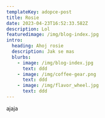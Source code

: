 ```yaml
---
templateKey: adopce-post
title: Rosie
date: 2023-04-23T16:52:33.582Z
description: Lol
featuredimage: /img/blog-index.jpg
intro:
  heading: Ahoj rosie
  description: Jak se mas
  blurbs:
    - image: /img/blog-index.jpg
      text: ddd
    - image: /img/coffee-gear.png
      text: ddd
    - image: /img/flavor_wheel.jpg
      text: ddd
---
```

a﻿jaja